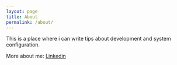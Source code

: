```yaml
---
layout: page
title: About
permalink: /about/
---
```


This is a place where i can write tips about development and system configuration.

More about me:
 <a href="https://www.linkedin.com/profile/view?id=71295483&trk=nav_responsive_tab_profile" target="_blank">Linkedin</a>

